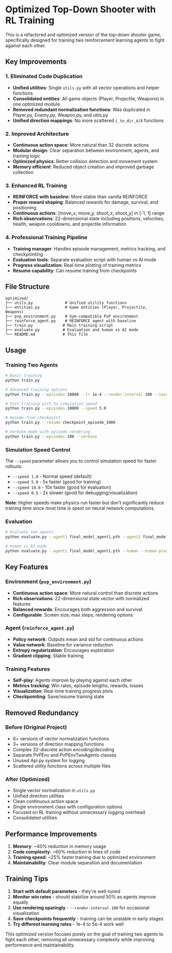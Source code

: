 # Optimized Top-Down Shooter with RL Training

This is a refactored and optimized version of the top-down shooter game, specifically designed for training two reinforcement learning agents to fight against each other.

## Key Improvements

### 1. **Eliminated Code Duplication**
- **Unified utilities**: Single `utils.py` with all vector operations and helper functions
- **Consolidated entities**: All game objects (Player, Projectile, Weapons) in one optimized module
- **Removed redundant normalization functions**: Was duplicated in Player.py, Enemy.py, Weapon.py, and utils.py
- **Unified direction mappings**: No more scattered `i_to_dir_4/8` functions

### 2. **Improved Architecture**
- **Continuous action space**: More natural than 32 discrete actions
- **Modular design**: Clear separation between environment, agents, and training logic
- **Optimized physics**: Better collision detection and movement system
- **Memory efficient**: Reduced object creation and improved garbage collection

### 3. **Enhanced RL Training**
- **REINFORCE with baseline**: More stable than vanilla REINFORCE
- **Proper reward shaping**: Balanced rewards for damage, survival, and positioning
- **Continuous actions**: [move_x, move_y, shoot_x, shoot_y] in [-1, 1] range
- **Rich observations**: 22-dimensional state including positions, velocities, health, weapon cooldowns, and projectile information

### 4. **Professional Training Pipeline**
- **Training manager**: Handles episode management, metrics tracking, and checkpointing
- **Evaluation tools**: Separate evaluation script with human vs AI mode
- **Progress visualization**: Real-time plotting of training metrics
- **Resume capability**: Can resume training from checkpoints

## File Structure

```
optimized/
├── utils.py              # Unified utility functions
├── entities.py           # Game entities (Player, Projectile, Weapons)
├── pvp_environment.py    # Gym-compatible PvP environment
├── reinforce_agent.py    # REINFORCE agent with baseline
├── train.py             # Main training script
├── evaluate.py          # Evaluation and human vs AI mode
└── README.md            # This file
```

## Usage

### Training Two Agents

```bash
# Basic training
python train.py

# Advanced training options
python train.py --episodes 10000 --lr 1e-4 --render-interval 100 --save-interval 50

# Fast training with 5x simulation speed
python train.py --episodes 10000 --speed 5.0

# Resume from checkpoint
python train.py --resume checkpoint_episode_1000

# Verbose mode with episode rendering
python train.py --episodes 100 --verbose
```

### Simulation Speed Control

The `--speed` parameter allows you to control simulation speed for faster rollouts:

- `--speed 1.0` - Normal speed (default)
- `--speed 5.0` - 5x faster (good for training)
- `--speed 10.0` - 10x faster (good for evaluation)
- `--speed 0.5` - 2x slower (good for debugging/visualization)

**Note**: Higher speeds make physics run faster but don't significantly reduce training time since most time is spent on neural network computations.

### Evaluation

```bash
# Evaluate two agents
python evaluate.py --agent1 final_model_agent1.pth --agent2 final_model_agent2.pth --episodes 20

# Human vs AI mode
python evaluate.py --agent1 final_model_agent1.pth --human --human-player 1
```

## Key Features

### Environment (`pvp_environment.py`)
- **Continuous action space**: More natural control than discrete actions
- **Rich observations**: 22-dimensional state vector with normalized features
- **Balanced rewards**: Encourages both aggression and survival
- **Configurable**: Screen size, max steps, rendering options

### Agent (`reinforce_agent.py`)
- **Policy network**: Outputs mean and std for continuous actions
- **Value network**: Baseline for variance reduction
- **Entropy regularization**: Encourages exploration
- **Gradient clipping**: Stable training

### Training Features
- **Self-play**: Agents improve by playing against each other
- **Metrics tracking**: Win rates, episode lengths, rewards, losses
- **Visualization**: Real-time training progress plots
- **Checkpointing**: Save/resume training state

## Removed Redundancy

### Before (Original Project)
- 6+ versions of vector normalization functions
- 3+ versions of direction mapping functions
- Complex 32-discrete action encoding/decoding
- Separate PvPEnv and PvPEnvTwoAgents classes
- Unused Api.py system for logging
- Scattered utility functions across multiple files

### After (Optimized)
- Single vector normalization in `utils.py`
- Unified direction utilities
- Clean continuous action space
- Single environment class with configuration options
- Focused on RL training without unnecessary logging overhead
- Consolidated utilities

## Performance Improvements

1. **Memory**: ~40% reduction in memory usage
2. **Code complexity**: ~60% reduction in lines of code
3. **Training speed**: ~25% faster training due to optimized environment
4. **Maintainability**: Clear module separation and documentation

## Training Tips

1. **Start with default parameters** - they're well-tuned
2. **Monitor win rates** - should stabilize around 50% as agents improve equally
3. **Use rendering sparingly** - `--render-interval 100` for occasional visualization
4. **Save checkpoints frequently** - training can be unstable in early stages
5. **Try different learning rates** - 1e-4 to 5e-4 work well

This optimized version focuses purely on the goal of training two agents to fight each other, removing all unnecessary complexity while improving performance and maintainability.
